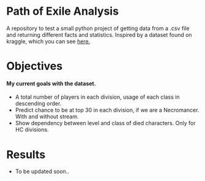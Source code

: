 # Path of Exile Analysis
A repository to test a small python project of getting data from a .csv file and returning different facts and statistics.
Inspired by a dataset found on kraggle, which you can see [here.](https://www.kaggle.com/gagazet/path-of-exile-league-statistic) 

# Objectives 
#### My current goals with the dataset.
* A total number of players in each division, usage of each class in descending order.
* Predict chance to be at top 30 in each division, if we are a Necromancer. With and without stream.
* Show dependency between level and class of died characters. Only for HC divisions.

# Results

- To be updated soon..
